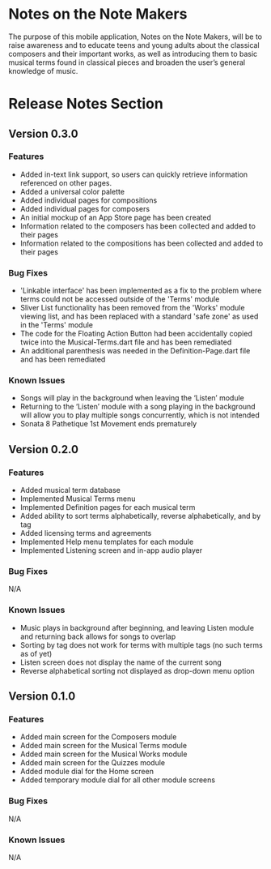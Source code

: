 # Notes on the Note Makers
The purpose of this mobile application, Notes on the Note Makers, will be to raise awareness and to educate teens and young adults about the classical composers and their important works, as well as introducing them to basic musical terms found in classical pieces and broaden the user’s general knowledge of music. 
# Release Notes Section
## Version 0.3.0
### Features
 - Added in-text link support, so users can quickly retrieve information referenced on other pages. 
 - Added a universal color palette 
 - Added individual pages for compositions 
 - Added individual pages for composers 
 - An initial mockup of an App Store page has been created 
 - Information related to the composers has been collected and added to their pages 
 - Information related to the compositions has been collected and added to their pages 
### Bug Fixes
 - 'Linkable interface' has been implemented as a fix to the problem where terms could not be accessed outside of the 'Terms' module
 - Sliver List functionality has been removed from the 'Works' module viewing list, and has been replaced with a standard 'safe zone' as used in the 'Terms' module
 - The code for the Floating Action Button had been accidentally copied twice into the Musical-Terms.dart file and has been remediated
 - An additional parenthesis was needed in the Definition-Page.dart file and has been remediated 
### Known Issues
- Songs will play in the background when leaving the ‘Listen’ module 
- Returning to the ‘Listen’ module with a song playing in the background will allow you to play multiple songs concurrently, which is not intended 
- Sonata 8 Pathetique 1st Movement ends prematurely 
## Version 0.2.0
### Features
- Added musical term database 
- Implemented Musical Terms menu 
- Implemented Definition pages for each musical term 
- Added ability to sort terms alphabetically, reverse alphabetically, and by tag
- Added licensing terms and agreements
- Implemented Help menu templates for each module 
- Implemented Listening screen and in-app audio player

### Bug Fixes
N/A
### Known Issues
- Music plays in background after beginning, and leaving Listen module and returning back allows for songs to overlap
- Sorting by tag does not work for terms with multiple tags (no such terms as of yet) 
- Listen screen does not display the name of the current song 
- Reverse alphabetical sorting not displayed as drop-down menu option 

## Version 0.1.0
### Features
- Added main screen for the Composers module
- Added main screen for the Musical Terms module 
- Added main screen for the Musical Works module 
- Added main screen for the Quizzes module
- Added module dial for the Home screen
- Added temporary module dial for all other module screens

### Bug Fixes
N/A
### Known Issues
N/A
